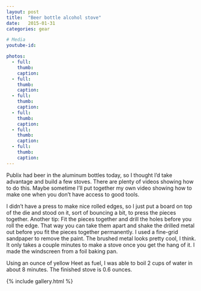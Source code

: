```yaml
---
layout: post
title:  "Beer bottle alcohol stove"
date:   2015-01-31
categories: gear

# Media
youtube-id:

photos:
  - full:
    thumb:
    caption:
  - full:
    thumb:
    caption:
  - full:
    thumb:
    caption:
  - full:
    thumb:
    caption:
  - full:
    thumb:
    caption:
  - full:
    thumb:
    caption:
---
```



Publix had beer in the aluminum bottles today, so I thought I’d take advantage and build a few stoves. There are plenty of videos showing how to do this. Maybe sometime I’ll put together my own video showing how to make one when you don’t have access to good tools.

I didn’t have a press to make nice rolled edges, so I just put a board on top of the die and stood on it, sort of bouncing a bit, to press the pieces together. Another tip: Fit the pieces together and drill the holes before you roll the edge. That way you can take them apart and shake the drilled metal out before you fit the pieces together permanently. I used a fine-grid sandpaper to remove the paint. The brushed metal looks pretty cool, I think. It only takes a couple minutes to make a stove once you get the hang of it. I made the windscreen from a foil baking pan.

Using an ounce of yellow Heet as fuel, I was able to boil 2 cups of water in about 8 minutes. The finished stove is 0.6 ounces.

{% include gallery.html %}
